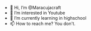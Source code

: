 - 👋 Hi, I’m @Maracujacraft
- 👀 I’m interested in Youtube
- 🌱 I’m currently learning in highschool
- 📫 How to reach me? You don't.


<!---
Maracujacraft/Maracujacraft is a ✨ special ✨ repository because its `README.md` (this file) appears on your GitHub profile.
You can click the Preview link to take a look at your changes.
--->
